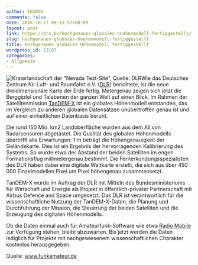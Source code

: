 ```yaml
---
author: IN3DOV
comments: false
date: 2016-10-17 09:15:57+00:00
layout: post
link: https://drc.bz/hochgenaues-globales-hoehenmodell-fertiggestellt/
slug: hochgenaues-globales-hoehenmodell-fertiggestellt
title: Hochgenaues globales Höhenmodell fertiggestellt
wordpress_id: 13107
categories:
- Allgemein
---
```


![Kraterlandschaft der "Nevada Test-Site", Quelle: DLR](http://www.funkamateur.de/system/html/dlr_hoehenmodell-e8747122.jpg)Wie das Deutsches Zentrum für Luft- und Raumfahrt e.V. ([DLR](http://www.dlr.de/dlr/presse/desktopdefault.aspx/tabid-10172/213_read-19509/#/gallery/24516)) berichtete, ist die neue dreidimensionale Karte der Erde fertig. Metergenau zeigen sich jetzt die Berggipfel und Talebenen der ganzen Welt auf einen Blick. Im Rahmen der Satellitenmission [TanDEM-X](http://www.dlr.de/rd/desktopdefault.aspx/tabid-2440/3586_read-16692/) ist ein globales Höhenmodell entstanden, das im Vergleich zu anderen globalen Datensätzen unübertroffen genau ist und auf einer einheitlichen Datenbasis beruht.

Die rund 150 Mio. km2 Landoberfläche wurden aus dem All von Radarsensoren abgetastet. Die Qualität des globalen Höhenmodells übertrifft alle Erwartungen: 1 m beträgt die Höhengenauigkeit der Geländekarte. Dies ist ein Ergebnis der hervorragenden Kalibrierung des Systems. So wurde etwa der Abstand der beiden Satelliten im engen Formationsflug millimetergenau bestimmt. Die Fernerkundungsspezialisten des DLR haben dabei eine digitale Weltkarte erstellt, die sich aus über 450 000 Einzelmodellen Pixel um Pixel höhengenau zusammensetzt.

TanDEM-X wurde im Auftrag der DLR mit Mitteln des Bundesministeriums für Wirtschaft und Energie als Projekt in öffentlich-privater Partnerschaft mit Airbus Defence and Space umgesetzt. Das DLR ist verantwortlich für die wissenschaftliche Nutzung der TanDEM-X-Daten, die Planung und Durchführung der Mission, die Steuerung der beiden Satelliten und die Erzeugung des digitalen Höhenmodells.

Ob die Daten einmal auch für Amateurfunk-Software wie etwa [Radio Mobile](http://www.cplus.org/rmw/english1.html) zur Verfügung stehen, bleibt abzuwarten. Bis jetzt werden die Daten lediglich für Projekte mit nachgewiesenem wissenschaftlichen Charakter kostenlos herausgegeben.




Quelle: www.funkamateur.de
